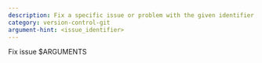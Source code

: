 ```yaml
---
description: Fix a specific issue or problem with the given identifier or description
category: version-control-git
argument-hint: <issue_identifier>
---
```


Fix issue $ARGUMENTS